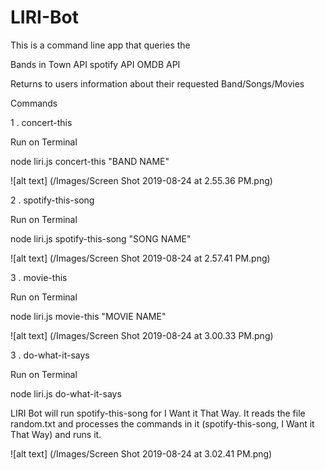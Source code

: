 # LIRI-Bot

This is a command line app that queries the 

Bands in Town API
spotify API
OMDB API

Returns to users information about their requested  Band/Songs/Movies

Commands

1 . concert-this

Run on Terminal 

node liri.js concert-this "BAND NAME"

 ![alt text] (/Images/Screen Shot 2019-08-24 at 2.55.36 PM.png)

2 . spotify-this-song

Run on Terminal 

node liri.js spotify-this-song "SONG NAME"

 ![alt text] (/Images/Screen Shot 2019-08-24 at 2.57.41 PM.png)

3 . movie-this

Run on Terminal 

node liri.js movie-this "MOVIE NAME"

 ![alt text] (/Images/Screen Shot 2019-08-24 at 3.00.33 PM.png)

3 . do-what-it-says

Run on Terminal 

node liri.js do-what-it-says


LIRI Bot will run spotify-this-song for I Want it That Way. It reads the file random.txt and processes the commands in it (spotify-this-song, I Want it That Way) and runs it.

 ![alt text] (/Images/Screen Shot 2019-08-24 at 3.02.41 PM.png)
